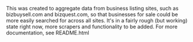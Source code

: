 This was created to aggregate data from business listing sites, such as bizbuysell.com and bizquest.com, so that businesses for sale could be more easily searched for across all sites. 
It's in a fairly rough (but working) state right now, more scrapers and functionality to be added. 
For more documentation, see README.html 